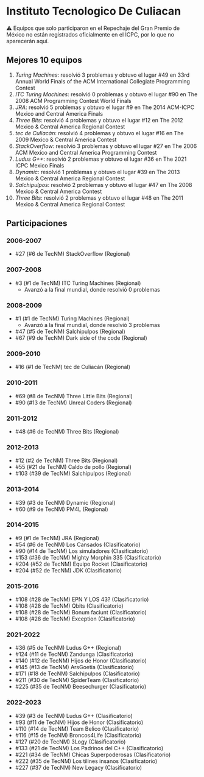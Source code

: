 # Instituto Tecnologico De Culiacan

:warning: Equipos que solo participaron en el Repechaje del Gran Premio de México no están registrados oficialmente en el ICPC, por lo que no aparecerán aquí.

## Mejores 10 equipos

1. _Turing Machines_: resolvió 3 problemas y obtuvo el lugar #49 en 33rd Annual World Finals of the ACM International Collegiate Programming Contest
1. _ITC Turing Machines_: resolvió 0 problemas y obtuvo el lugar #90 en The 2008 ACM Programming Contest World Finals
1. _JRA_: resolvió 5 problemas y obtuvo el lugar #9 en The 2014 ACM-ICPC Mexico and Central America Finals
1. _Three Bits_: resolvió 4 problemas y obtuvo el lugar #12 en The 2012 Mexico & Central America Regional Contest
1. _tec de Culiacán_: resolvió 4 problemas y obtuvo el lugar #16 en The 2009 Mexico & Central America Contest
1. _StackOverflow_: resolvió 3 problemas y obtuvo el lugar #27 en The 2006 ACM Mexico and Central America Programming Contest
1. _Ludus G++_: resolvió 2 problemas y obtuvo el lugar #36 en The 2021 ICPC Mexico Finals
1. _Dynamic_: resolvió 1 problemas y obtuvo el lugar #39 en The 2013 Mexico & Central America Regional Contest
1. _Salchipulpos_: resolvió 2 problemas y obtuvo el lugar #47 en The 2008 Mexico & Central America Contest
1. _Three Bits_: resolvió 2 problemas y obtuvo el lugar #48 en The 2011 Mexico & Central America Regional Contest

## Participaciones

### 2006-2007

- #27 (#6 de TecNM) StackOverflow (Regional)

### 2007-2008

- #3 (#1 de TecNM) ITC Turing Machines (Regional)
  - Avanzó a la final mundial, donde resolvió 0 problemas

### 2008-2009

- #1 (#1 de TecNM) Turing Machines (Regional)
  - Avanzó a la final mundial, donde resolvió 3 problemas
- #47 (#5 de TecNM) Salchipulpos (Regional)
- #67 (#9 de TecNM) Dark side of the code (Regional)

### 2009-2010

- #16 (#1 de TecNM) tec de Culiacán (Regional)

### 2010-2011

- #69 (#8 de TecNM) Three Little Bits (Regional)
- #90 (#13 de TecNM) Unreal Coders (Regional)

### 2011-2012

- #48 (#6 de TecNM) Three Bits (Regional)

### 2012-2013

- #12 (#2 de TecNM) Three Bits (Regional)
- #55 (#21 de TecNM) Caldo de pollo (Regional)
- #103 (#39 de TecNM) Salchipulpos (Regional)

### 2013-2014

- #39 (#3 de TecNM) Dynamic (Regional)
- #60 (#9 de TecNM) PM4L (Regional)

### 2014-2015

- #9 (#1 de TecNM) JRA (Regional)
- #54 (#6 de TecNM) Los Cansados (Clasificatorio)
- #90 (#14 de TecNM) Los simuladores (Clasificatorio)
- #153 (#36 de TecNM) Mighty Morphin 335 (Clasificatorio)
- #204 (#52 de TecNM) Equipo Rocket (Clasificatorio)
- #204 (#52 de TecNM) JDK (Clasificatorio)

### 2015-2016

- #108 (#28 de TecNM) EPN Y LOS 43? (Clasificatorio)
- #108 (#28 de TecNM) Qbits (Clasificatorio)
- #108 (#28 de TecNM) Bonum faciunt (Clasificatorio)
- #108 (#28 de TecNM) Exception (Clasificatorio)

### 2021-2022

- #36 (#5 de TecNM) Ludus G++ (Regional)
- #124 (#11 de TecNM) Zandunga (Clasificatorio)
- #140 (#12 de TecNM) Hijos de Honor (Clasificatorio)
- #145 (#13 de TecNM) ArsGoetia (Clasificatorio)
- #171 (#18 de TecNM) Salchipulpos (Clasificatorio)
- #211 (#30 de TecNM) SpiderTeam (Clasificatorio)
- #225 (#35 de TecNM) Beesechurger (Clasificatorio)

### 2022-2023

- #39 (#3 de TecNM) Ludus G++ (Clasificatorio)
- #93 (#11 de TecNM) Hijos de Honor (Clasificatorio)
- #110 (#14 de TecNM) Team Belico (Clasificatorio)
- #116 (#15 de TecNM) Broncos4Life (Clasificatorio)
- #127 (#20 de TecNM) 3Logy (Clasificatorio)
- #133 (#21 de TecNM) Los Padrinos del C++ (Clasificatorio)
- #221 (#34 de TecNM) Chicas Superpoderosas (Clasificatorio)
- #222 (#35 de TecNM) Los tilines insanos (Clasificatorio)
- #227 (#37 de TecNM) New Legacy (Clasificatorio)



